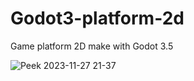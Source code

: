 # Godot3-platform-2d
Game platform 2D make with Godot 3.5

![Peek 2023-11-27 21-37](https://github.com/frankjardel/Godot3-platform-2d/assets/14333871/64c2c3ea-080a-4078-a141-a765e334b3ac)
